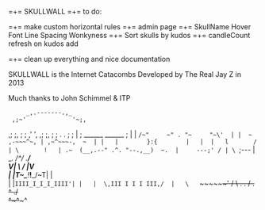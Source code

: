 =+= SKULLWALL =+=  to do:

=+= make custom horizontal rules
=+= admin page
=+= SkullName Hover Font Line Spacing Wonkyness
=+= Sort skulls by kudos
=+= candleCount refresh on kudos add

=+= clean up everything and nice documentation

SKULLWALL is the Internet Catacombs
Developed by The Real Jay Z in 2013

Much thanks to John Schimmel & ITP

         _,.-------.,_
     ,;~'             '~;, 
   ,;                     ;,
  ;                         ;
 ,'                         ',
,;                           ;,
; ;      .           .      ; ;
| ;   ______       ______   ; | 
|  `/~"     ~" . "~     "~\'  |
|  ~  ,-~~~^~, | ,~^~~~-,  ~  |
 |   |        }:{        |   | 
 |   l       / | \       !   |
 .~  (__,.--" .^. "--.,__)  ~. 
 |     ---;' / | \ `;---     |  
  \__.       \/^\/       .__/  
   V| \                 / |V  
    | |T~\___!___!___/~T| |  
    | |`IIII_I_I_I_IIII'| |  
    |  \,III I I I III,/  |  
     \   `~~~~~~~~~~'    /
       \   .       .   /
         \.    ^    ./   
           ^~~~^~~~^ 
